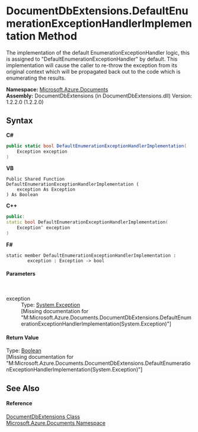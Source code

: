 # DocumentDbExtensions.DefaultEnumerationExceptionHandlerImplementation Method 
 

The implementation of the default EnumerationExceptionHandler logic, this is assigned to "DefaultEnumerationExceptionHandler" by default. This implementation will cause the caller to re-throw the exception from its original context which will be propagated back out to the code which is enumerating the results.

**Namespace:**&nbsp;<a href="856b2e23-9c8b-2618-f913-67d85d500616">Microsoft.Azure.Documents</a><br />**Assembly:**&nbsp;DocumentDbExtensions (in DocumentDbExtensions.dll) Version: 1.2.2.0 (1.2.2.0)

## Syntax

**C#**<br />
``` C#
public static bool DefaultEnumerationExceptionHandlerImplementation(
	Exception exception
)
```

**VB**<br />
``` VB
Public Shared Function DefaultEnumerationExceptionHandlerImplementation ( 
	exception As Exception
) As Boolean
```

**C++**<br />
``` C++
public:
static bool DefaultEnumerationExceptionHandlerImplementation(
	Exception^ exception
)
```

**F#**<br />
``` F#
static member DefaultEnumerationExceptionHandlerImplementation : 
        exception : Exception -> bool 

```


#### Parameters
&nbsp;<dl><dt>exception</dt><dd>Type: <a href="http://msdn2.microsoft.com/en-us/library/c18k6c59" target="_blank">System.Exception</a><br />\[Missing <param name="exception"/> documentation for "M:Microsoft.Azure.Documents.DocumentDbExtensions.DefaultEnumerationExceptionHandlerImplementation(System.Exception)"\]</dd></dl>

#### Return Value
Type: <a href="http://msdn2.microsoft.com/en-us/library/a28wyd50" target="_blank">Boolean</a><br />\[Missing <returns> documentation for "M:Microsoft.Azure.Documents.DocumentDbExtensions.DefaultEnumerationExceptionHandlerImplementation(System.Exception)"\]

## See Also


#### Reference
<a href="2e7c24fb-f7c9-2314-1ff8-386e1be4f471">DocumentDbExtensions Class</a><br /><a href="856b2e23-9c8b-2618-f913-67d85d500616">Microsoft.Azure.Documents Namespace</a><br />